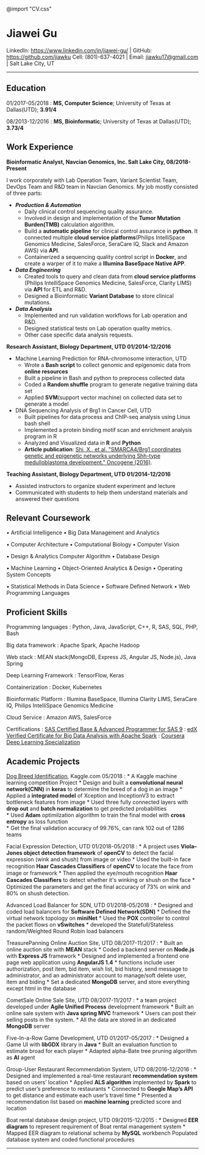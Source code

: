 @import "CV.css"

Jiawei Gu
============
LinkedIn:   https://www.linkedin.com/in/jiawei-gu/ | GitHub: https://github.com/jiawku
Cell: (801)-637-­4021 | Email:     jiawku17@gmail.com | Salt Lake City, UT
--- ---

Education
---------

01/2017-05/2018
: **MS, Computer Science**; University of Texas at Dallas(UTD); **3.91/4**

08/2013-12/2016
: **MS, Bioinformatic**; University of Texas at Dallas(UTD); **3.73/4**

Work Experience
----------
**Bioinformatic Analyst, Navcian Genomics, Inc. Salt Lake City, 08/2018-Present**

I work corporately with Lab Operation Team, Variant Scientist Team, DevOps Team and R&D team in Navcian Genomics. My job mostly consisted of three parts:
 * ***Production & Automation***
    * Daily clinical control sequencing quality assurance.
    * Involved in design and implementation of the **Tumor Mutation Burden(TMB)** calculation algorithm.
    * Build a **automatic pipeline** for clinical control assurance in **python**. It connected multiple **cloud service platforms**(Philips IntelliSpace Genomics Medicine, SalesForce, SeraCare IQ, Slack and Amazon AWS) via **API**.
    * Containerized a sequencing quality control script in **Docker**, and create a warper of it to make a **Illumina BaseSpace Native APP**.  
 * ***Data Engineering***
    * Created tools to query and clean data from **cloud service platforms** (Philips IntelliSpace Genomics Medicine, SalesForce, Clarity LIMS) via **API** for ETL and R&D.
    * Designed a Bioinformatic **Variant Database** to store clinical mutations.
 * ***Data Analysis***
    * Implemented and run validation workflows for Lab operation and R&D.
    * Designed statistical tests on Lab operation quality metrics.
    * Other case specific data analysis requests.


**Research Assistant, Biology Department, UTD 	01/2014-12/2016**
 * Machine Learning Prediction for RNA-chromosome interaction, UTD
    * Wrote a **Bash script** to collect genomic and epigenomic data from **online resources**
    *	Built a pipeline in Bash and python to preprocess collected data
    *	Coded a **Random shuffle** program to generate negative training data set
    *	Applied **SVM**(support vector machine) on collected data set to generate a model
* DNA Sequencing Analysis of Brg1 in Cancer Cell, UTD
    *	Built pipelines for data process and ChIP-seq analysis using Linux bash shell
    *	Implemented a protein binding motif scan and enrichment analysis program in R
    *	Analyzed and Visualized data in **R** and **Python**
    * **Article publication**: [Shi, X., et al. "SMARCA4/Brg1 coordinates genetic and epigenetic networks underlying Shh-type medulloblastoma development." Oncogene (2016)](https://www.nature.com/articles/onc2016108).

**Teaching Assistant, Biology Department, UTD 	01/2014-12/2016**
  *	Assisted instructors to organize student experiment and lecture
  *	Communicated with students to help them understand materials and answered their questions


Relevant Coursework
----------------
• Artificial Intelligence
• Big Data Management and Analytics

• Computer Architecture
• Computational Biology
• Computer Vision

• Design & Analytics Computer Algorithm
• Database Design

• Machine Learning
• Object-Oriented Analytics & Design
• Operating System Concepts

• Statistical Methods in Data Science
• Software Defined Network
• Web Programming Languages



Proficient Skills
--------

Programming languages
:   Python, Java, JavaScript, C++, R, SAS, SQL, PHP, Bash

Big data framework
:   Apache Spark, Apache Hadoop

Web stack
:   MEAN stack(MongoDB, Express JS, Angular JS, Node.js), Java Spring

Deep Learning Framework
:   TensorFlow, Keras

Containerization
: Docker, Kubernetes

Bioinformatic Platform
: Illumina BaseSpace, Illumina Clarity LIMS, SeraCare IQ, Philips IntelliSpace Genomics Medicine

Cloud Service
: Amazon AWS, SalesForce


Certifications
:   [SAS Certified Base & Advanced Programmer for SAS 9](https://www.youracclaim.com/badges/29649285-43db-4ca4-89c6-5e325a059829/public_url)
:   [edX Verified Certificate for Big Data Analysis with Apache Spark](https://courses.edx.org/certificates/user/10309856/course/course-v1:BerkeleyX+CS110x+2T2016)
:   [Coursera Deep Learning Specialization](https://www.coursera.org/account/accomplishments/specialization/5VL96NJ4AGXJ)



Academic Projects
----------
[Dog Breed Identification](https://www.kaggle.com/c/dog-breed-identification), Kaggle.com 	05/2018
:   * A Kaggle machine learning competition Project
    * Design and built a **convolutional neural network(CNN)** in **keras** to determine the breed of a dog in an image
    * Applied a **integrated model** of Xception and InceptionV3 to extract bottleneck features from image
    * Used three fully connected layers with **drop out** and **batch normalization** to get predicted probabilities  
    * Used **Adam** optimilzation algorithm to train the final model with **cross entropy** as loss function  
    * Get the final validation accuracy of 99.76%, can rank 102 out of 1286 teams

Facial Expression Detection, UTD 	01/2018-05/2018
:   * A project uses **Viola–Jones object detection framework** of **openCV** to detect the facial expression (wink and shush) from image or video
    *	Used the built-in face recognition **Haar Cascades Classiﬁers** of **openCV** to locate the face from image or framework
    * Then applied the eye/mouth recognition **Haar Cascades Classiﬁers** to detect whether it's winking or shush on the face
    * Optimized the parameters and get the final accuracy of 73% on wink and 80% on shush detection.

Advanced Load Balancer for SDN, UTD 01/2018-05/2018
:   * Designed and coded load balancers for **Software Defined Network(SDN)**
    * Defined the virtual network topology on **miniNet**
    *	Used the **POX** controller to control the packet flows on **vSwitches**
    * developed the Statefull/Stateless random/Weighted Round Robin load balancers

TreasurePanning Online Auction Site, UTD 	08/2017-11/2017
:   * Built an online auction site with **MEAN** stack
    *	Coded a backend server on **Node.js** with **Express JS** framework
    *	Designed and implemented a frontend one page web application using **AngularJS 1.4**
    * functions include user authorization, post item, bid item, wish list, bid history, send message to administrator, and an administrator account to manage/soft delete user, item and biding
    *	Set a dedicated **MongoDB** server, and store everything except html in the database

CometSale Online Sale Site, UTD 	08/2017-11/2017
:   *	a team project developed under **Agile Unified Process** development framework
    *	Built an online sale system with **Java spring MVC** framework
    *	Users can post their selling posts in the system.
    * All the data are stored in an dedicated **MongoDB** server

Five-In-a-Row Game Development, UTD	01/2017-05/2017
:   *	Designed a Game UI with **libGDX** library in **Java**
    *	Built an evaluation function to estimate broad for each player
    *	Adapted alpha-Bate tree pruning algorithm as **AI** agent

Group-User Restaurant Recommendation System, UTD		08/2016-12/2016
:   *	Designed and implemented a real-time restaurant **recommendation system** based on users’ location
    *	Applied **ALS algorithm** implemented by **Spark** to predict user’s preference to restaurants
    *	Connected to **Google Map’s API** to get distance and estimate each user’s travel time
    *	Presented a recommendation list based on **machine learning** predicted score and location

Boat rental database design project, UTD	09/2015-12/2015
:   *	Designed **EER diagram** to represent requirement of Boat rental management system
    *	Mapped EER diagram to relational schema by **MySQL** workbench Populated database system and coded functional procedures

-------------------    -------------------
